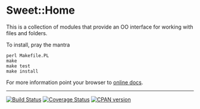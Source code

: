 Sweet::Home
===========

This is a collection of modules that provide an OO interface for working with files and folders.

To install, pray the mantra

    perl Makefile.PL
    make
    make test
    make install

For more information point your browser to [online docs](https://metacpan.org/pod/Sweet::Home).

-------
[![Build Status](https://travis-ci.org/fibo/Sweet-Home-pm.png?branch=master)](https://travis-ci.org/fibo/Sweet-Home-pm)
[![Coverage Status](https://coveralls.io/repos/fibo/Sweet-Home-pm/badge.png?branch=master)](https://coveralls.io/r/fibo/Sweet-Home-pm?branch=master)
[![CPAN version](https://badge.fury.io/pl/My-Package-pm.svg)](https://metacpan.org/pod/Sweet::Home)
